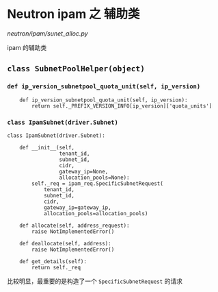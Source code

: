 # Neutron ipam 之 辅助类

*neutron/ipam/sunet_alloc.py*

ipam 的辅助类

## `class SubnetPoolHelper(object)`

### `def ip_version_subnetpool_quota_unit(self, ip_version)`

```
    def ip_version_subnetpool_quota_unit(self, ip_version):
        return self._PREFIX_VERSION_INFO[ip_version]['quota_units']
```


### `class IpamSubnet(driver.Subnet)`

```
class IpamSubnet(driver.Subnet):

    def __init__(self,
                 tenant_id,
                 subnet_id,
                 cidr,
                 gateway_ip=None,
                 allocation_pools=None):
        self._req = ipam_req.SpecificSubnetRequest(
            tenant_id,
            subnet_id,
            cidr,
            gateway_ip=gateway_ip,
            allocation_pools=allocation_pools)

    def allocate(self, address_request):
        raise NotImplementedError()

    def deallocate(self, address):
        raise NotImplementedError()

    def get_details(self):                                                                                                                                             
        return self._req
```

比较明显，最重要的是构造了一个 `SpecificSubnetRequest` 的请求












